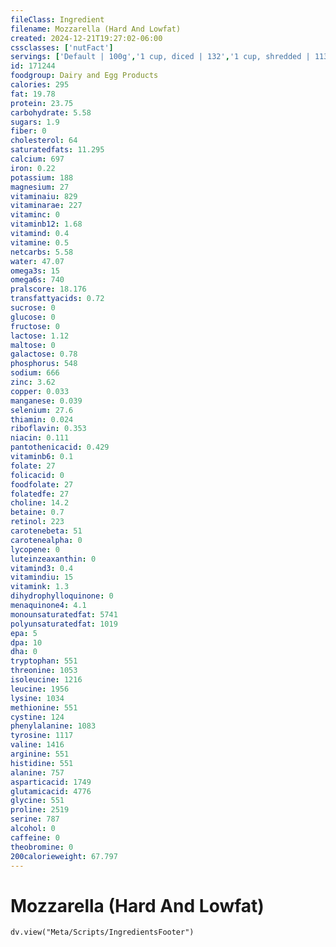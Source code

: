 ```yaml
---
fileClass: Ingredient
filename: Mozzarella (Hard And Lowfat)
created: 2024-12-21T19:27:02-06:00
cssclasses: ['nutFact']
servings: ['Default | 100g','1 cup, diced | 132','1 cup, shredded | 113','1 oz | 28.4','1 cubic inch | 18','1 slice (1 oz) | 28']
id: 171244
foodgroup: Dairy and Egg Products
calories: 295
fat: 19.78
protein: 23.75
carbohydrate: 5.58
sugars: 1.9
fiber: 0
cholesterol: 64
saturatedfats: 11.295
calcium: 697
iron: 0.22
potassium: 188
magnesium: 27
vitaminaiu: 829
vitaminarae: 227
vitaminc: 0
vitaminb12: 1.68
vitamind: 0.4
vitamine: 0.5
netcarbs: 5.58
water: 47.07
omega3s: 15
omega6s: 740
pralscore: 18.176
transfattyacids: 0.72
sucrose: 0
glucose: 0
fructose: 0
lactose: 1.12
maltose: 0
galactose: 0.78
phosphorus: 548
sodium: 666
zinc: 3.62
copper: 0.033
manganese: 0.039
selenium: 27.6
thiamin: 0.024
riboflavin: 0.353
niacin: 0.111
pantothenicacid: 0.429
vitaminb6: 0.1
folate: 27
folicacid: 0
foodfolate: 27
folatedfe: 27
choline: 14.2
betaine: 0.7
retinol: 223
carotenebeta: 51
carotenealpha: 0
lycopene: 0
luteinzeaxanthin: 0
vitamind3: 0.4
vitamindiu: 15
vitamink: 1.3
dihydrophylloquinone: 0
menaquinone4: 4.1
monounsaturatedfat: 5741
polyunsaturatedfat: 1019
epa: 5
dpa: 10
dha: 0
tryptophan: 551
threonine: 1053
isoleucine: 1216
leucine: 1956
lysine: 1034
methionine: 551
cystine: 124
phenylalanine: 1083
tyrosine: 1117
valine: 1416
arginine: 551
histidine: 551
alanine: 757
asparticacid: 1749
glutamicacid: 4776
glycine: 551
proline: 2519
serine: 787
alcohol: 0
caffeine: 0
theobromine: 0
200calorieweight: 67.797
---
```


# Mozzarella (Hard And Lowfat)

```dataviewjs
dv.view("Meta/Scripts/IngredientsFooter")
```